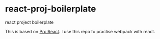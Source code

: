 # react-proj-boilerplate
react project boilerplate

This is based on [Pro React](http://www.pro-react.com/materials/appendixA/).  I use this repo to practise webpack with react.